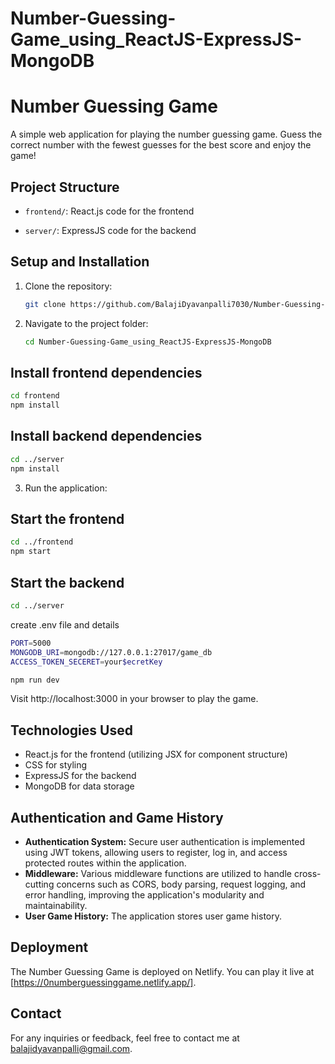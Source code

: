 # Number-Guessing-Game_using_ReactJS-ExpressJS-MongoDB
# Number Guessing Game

A simple web application for playing the number guessing game. Guess the correct number with the fewest guesses for the best score and enjoy the game!

## Project Structure

- `frontend/`: React.js code for the frontend
 
- `server/`: ExpressJS code for the backend


## Setup and Installation

1. Clone the repository:
   
   ```bash
   git clone https://github.com/BalajiDyavanpalli7030/Number-Guessing-Game_using_ReactJS-ExpressJS-MongoDB.git

2. Navigate to the project folder:
   ```bash
   cd Number-Guessing-Game_using_ReactJS-ExpressJS-MongoDB

## Install frontend dependencies
   ```bash
   cd frontend
   npm install
   ```
## Install backend dependencies
   ```bash
   cd ../server
   npm install
   ```
3. Run the application:

## Start the frontend
   ```bash
   cd ../frontend
   npm start
   ```
## Start the backend
   ```bash
   cd ../server
  ```
   create .env file and details
   ```bash
   PORT=5000
   MONGODB_URI=mongodb://127.0.0.1:27017/game_db
   ACCESS_TOKEN_SECERET=your$ecretKey
   ```
   ```bash
   npm run dev
   ```
Visit http://localhost:3000 in your browser to play the game.

## Technologies Used

- React.js for the frontend (utilizing JSX for component structure)
- CSS for styling
- ExpressJS for the backend
- MongoDB for data storage

## Authentication and Game History

- **Authentication System:** Secure user authentication is implemented using JWT tokens, allowing users to register, log in, and access protected routes within the application.
- **Middleware:** Various middleware functions are utilized to handle cross-cutting concerns such as CORS, body parsing, request logging, and error handling, improving the application's modularity and maintainability.
- **User Game History:** The application stores user game history.

## Deployment

The Number Guessing Game is deployed on Netlify. You can play it live at [https://0numberguessinggame.netlify.app/].

## Contact

For any inquiries or feedback, feel free to contact me at balajidyavanpalli@gmail.com.
